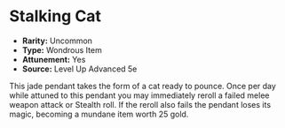 # Stalking Cat

- **Rarity:** Uncommon
- **Type:** Wondrous Item
- **Attunement:** Yes
- **Source:** Level Up Advanced 5e

This jade pendant takes the form of a cat ready to pounce. Once per day while attuned to this pendant you may immediately reroll a failed melee weapon attack or Stealth roll. If the reroll also fails the pendant loses its magic, becoming a mundane item worth 25 gold.
